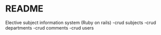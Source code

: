 # README

Elective subject information system (Ruby on rails)
-crud subjects
-crud departments
-crud comments
-crud users
